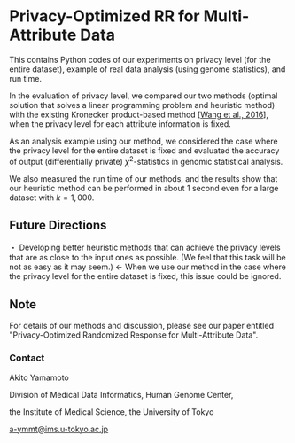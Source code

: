 # Privacy-Optimized RR for Multi-Attribute Data

This contains Python codes of our experiments on privacy level (for the entire dataset), example of real data analysis (using genome statistics), and run time.

In the evaluation of privacy level, we compared our two methods (optimal solution that solves a linear programming problem and heuristic method) with the existing Kronecker product-based method [[Wang et al., 2016](https://ceur-ws.org/Vol-1558/paper35.pdf)], when the privacy level for each attribute information is fixed. 

As an analysis example using our method, we considered the case where the privacy level for the entire dataset is fixed and evaluated the accuracy of output (differentially private) $\chi^2$-statistics in genomic statistical analysis.

We also measured the run time of our methods, and the results show that our heuristic method can be performed in about $1$ second even for a large dataset with $k = 1,000$.

## Future Directions
・ Developing better heuristic methods that can achieve the privacy levels that are as close to the input ones as possible. (We feel that this task will be not as easy as it may seem.) ← When we use our method in the case where the privacy level for the entire dataset is fixed, this issue could be ignored.


## Note

For details of our methods and discussion, please see our paper entitled "Privacy-Optimized Randomized Response for Multi-Attribute Data".

### Contact
Akito Yamamoto

Division of Medical Data Informatics, Human Genome Center,

the Institute of Medical Science, the University of Tokyo

a-ymmt@ims.u-tokyo.ac.jp
